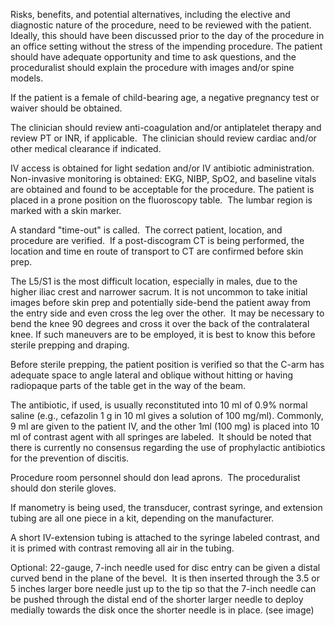 Risks, benefits, and potential alternatives, including the elective and diagnostic nature of the procedure, need to be reviewed with the patient.  Ideally, this should have been discussed prior to the day of the procedure in an office setting without the stress of the impending procedure. The patient should have adequate opportunity and time to ask questions, and the proceduralist should explain the procedure with images and/or spine models.

If the patient is a female of child-bearing age, a negative pregnancy test or waiver should be obtained.

The clinician should review anti-coagulation and/or antiplatelet therapy and review PT or INR, if applicable.  The clinician should review cardiac and/or other medical clearance if indicated.

IV access is obtained for light sedation and/or IV antibiotic administration. Non-invasive monitoring is obtained: EKG, NIBP, SpO2, and baseline vitals are obtained and found to be acceptable for the procedure. The patient is placed in a prone position on the fluoroscopy table.  The lumbar region is marked with a skin marker.

A standard "time-out" is called.  The correct patient, location, and procedure are verified.  If a post-discogram CT is being performed, the location and time en route of transport to CT are confirmed before skin prep.

The L5/S1 is the most difficult location, especially in males, due to the higher iliac crest and narrower sacrum. It is not uncommon to take initial images before skin prep and potentially side-bend the patient away from the entry side and even cross the leg over the other.  It may be necessary to bend the knee 90 degrees and cross it over the back of the contralateral knee. If such maneuvers are to be employed, it is best to know this before sterile prepping and draping.

Before sterile prepping, the patient position is verified so that the C-arm has adequate space to angle lateral and oblique without hitting or having radiopaque parts of the table get in the way of the beam.

The antibiotic, if used, is usually reconstituted into 10 ml of 0.9% normal saline (e.g., cefazolin 1 g in 10 ml gives a solution of 100 mg/ml). Commonly, 9 ml are given to the patient IV, and the other 1ml (100 mg) is placed into 10 ml of contrast agent with all springes are labeled.  It should be noted that there is currently no consensus regarding the use of prophylactic antibiotics for the prevention of discitis.

Procedure room personnel should don lead aprons.  The proceduralist should don sterile gloves.

If manometry is being used, the transducer, contrast syringe, and extension tubing are all one piece in a kit, depending on the manufacturer.

A short IV-extension tubing is attached to the syringe labeled contrast, and it is primed with contrast removing all air in the tubing.

Optional: 22-gauge, 7-inch needle used for disc entry can be given a distal curved bend in the plane of the bevel.  It is then inserted through the 3.5 or 5 inches larger bore needle just up to the tip so that the 7-inch needle can be pushed through the distal end of the shorter larger needle to deploy medially towards the disk once the shorter needle is in place. (see image)